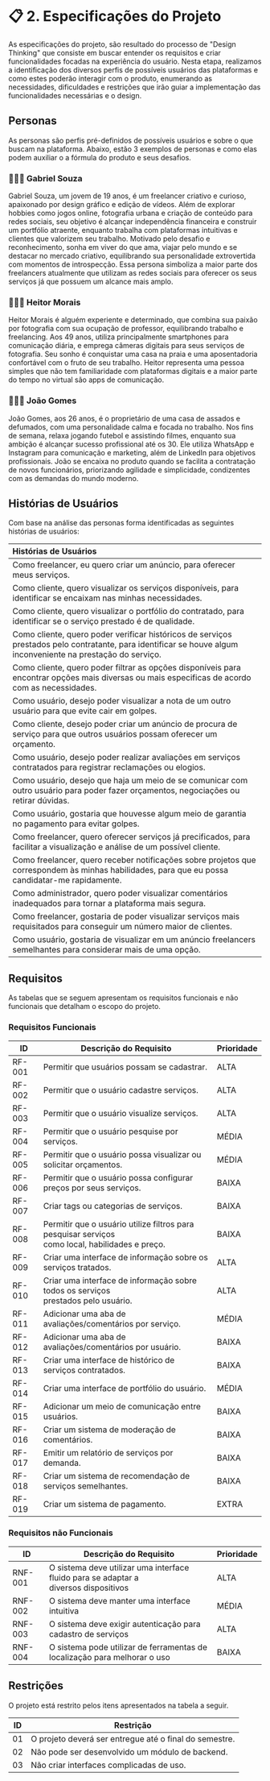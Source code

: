 # 📋 2. Especificações do Projeto

As especificações do projeto, são resultado do processo de "Design Thinking" que consiste em buscar entender os requisitos e criar funcionalidades focadas na experiência do usuário. Nesta etapa, realizamos a identificação dos diversos perfis de possíveis usuários das plataformas e como estes poderão interagir com o produto, enumerando as necessidades, dificuldades e restrições que irão guiar a implementação das funcionalidades necessárias e o design.

## Personas

As personas são perfis pré-definidos de possíveis usuários e sobre o que buscam na plataforma. Abaixo, estão 3 exemplos de personas e como elas podem auxiliar o a fórmula do produto e seus desafios.

### 👨🏽‍💼 Gabriel Souza

Gabriel Souza, um jovem de 19 anos, é um freelancer criativo e curioso, apaixonado por design gráfico e edição de vídeos. Além de explorar hobbies como jogos online, fotografia urbana e criação de conteúdo para redes sociais, seu objetivo é alcançar independência financeira e construir um portfólio atraente, enquanto trabalha com plataformas intuitivas e clientes que valorizem seu trabalho. Motivado pelo desafio e reconhecimento, sonha em viver do que ama, viajar pelo mundo e se destacar no mercado criativo, equilibrando sua personalidade extrovertida com momentos de introspecção. Essa persona simboliza a maior parte dos freelancers atualmente que utilizam as redes sociais para oferecer os seus serviços já que possuem um alcance mais amplo.

### 👨🏻‍🏫 Heitor Morais

Heitor Morais é alguém experiente e determinado, que combina sua paixão por fotografia com sua ocupação de professor, equilibrando trabalho e freelancing. Aos 49 anos, utiliza principalmente smartphones para comunicação diária, e emprega câmeras digitais para seus serviços de fotografia. Seu sonho é conquistar uma casa na praia e uma aposentadoria confortável com o fruto de seu trabalho. Heitor representa uma pessoa simples que não tem familiaridade com plataformas digitais e a maior parte do tempo no virtual são apps de comunicação.

### 👨🏻‍💼 João Gomes

João Gomes, aos 26 anos, é o proprietário de uma casa de assados e defumados, com uma personalidade calma e focada no trabalho. Nos fins de semana, relaxa jogando futebol e assistindo filmes, enquanto sua ambição é alcançar sucesso profissional até os 30. Ele utiliza WhatsApp e Instagram para comunicação e marketing, além de LinkedIn para objetivos profissionais. João se encaixa no produto quando se facilita a contratação de novos funcionários, priorizando agilidade e simplicidade, condizentes com as demandas do mundo moderno.

## Histórias de Usuários

Com base na análise das personas forma identificadas as seguintes histórias de usuários:

| Histórias de Usuários |
|:--|
| Como freelancer, eu quero criar um anúncio, para oferecer meus serviços. |
| Como cliente, quero visualizar os serviços disponíveis, para identificar se encaixam nas minhas necessidades. |
| Como cliente, quero visualizar o portfólio do contratado, para identificar se o serviço prestado é de qualidade. |
| Como cliente, quero poder verificar históricos de serviços prestados pelo contratante, para identificar se houve algum inconveniente na prestação do serviço. |
| Como cliente, quero poder filtrar as opções disponíveis para encontrar opções mais diversas ou mais especificas de acordo com as necessidades. |
| Como usuário, desejo poder visualizar a nota de um outro usuário para que evite cair em golpes.|
| Como cliente, desejo poder criar um anúncio de procura de serviço para que outros usuários possam oferecer um orçamento. |
| Como usuário, desejo poder realizar avaliações em serviços contratados para registrar reclamações ou elogios. |
| Como usuário, desejo que haja um meio de se comunicar com outro usuário para poder fazer orçamentos, negociações ou retirar dúvidas. |
| Como usuário, gostaria que houvesse algum meio de garantia no pagamento para evitar golpes. |
| Como freelancer, quero oferecer serviços já precificados, para facilitar a visualização e análise de um possível cliente. |
| Como freelancer, quero receber notificações sobre projetos que correspondem às minhas habilidades, para que eu possa candidatar-me rapidamente. |
| Como administrador, quero poder visualizar comentários inadequados para tornar a plataforma mais segura. |
| Como freelancer, gostaria de poder visualizar serviços mais requisitados para conseguir um número maior de clientes. |
| Como usuário, gostaria de visualizar em um anúncio freelancers semelhantes para considerar mais de uma opção.|

## Requisitos

As tabelas que se seguem apresentam os requisitos funcionais e não funcionais que detalham o escopo do projeto.

### Requisitos Funcionais

|ID    | Descrição do Requisito  | Prioridade |
|------|-----------------------------------------|----|
|RF-001|Permitir que usuários possam se cadastrar.|ALTA|
|RF-002|Permitir que o usuário cadastre serviços.|ALTA|
|RF-003|Permitir que o usuário visualize serviços.|ALTA|
|RF-004|Permitir que o usuário pesquise por serviços.|MÉDIA|
|RF-005|Permitir que o usuário possa visualizar ou solicitar orçamentos.|MÉDIA|
|RF-006|Permitir que o usuário possa configurar preços por seus serviços.|BAIXA|
|RF-007|Criar tags ou categorias de serviços.|BAIXA|
|RF-008|Permitir que o usuário utilize filtros para pesquisar serviços<br>como local, habilidades e preço.|BAIXA|
|RF-009|Criar uma interface de informação sobre os serviços tratados.|ALTA|
|RF-010|Criar uma interface de informação sobre todos os serviços<br>prestados pelo usuário.|ALTA|
|RF-011|Adicionar uma aba de avaliações/comentários por serviço.|MÉDIA|
|RF-012|Adicionar uma aba de avaliações/comentários por usuário.|BAIXA|
|RF-013|Criar uma interface de histórico de serviços contratados.|BAIXA|
|RF-014|Criar uma interface de portfólio do usuário.|MÉDIA|
|RF-015|Adicionar um meio de comunicação entre usuários.|BAIXA|
|RF-016|Criar um sistema de moderação de comentários.|BAIXA|
|RF-017|Emitir um relatório de serviços por demanda.|BAIXA|
|RF-018|Criar um sistema de recomendação de serviços semelhantes.|BAIXA|
|RF-019|Criar um sistema de pagamento.|EXTRA|

### Requisitos não Funcionais

|ID     | Descrição do Requisito  |Prioridade |
|-------|-------------------------|----|
| RNF-001 | O sistema deve utilizar uma interface fluido para se adaptar a<br>diversos dispositivos|ALTA|
| RNF-002 | O sistema deve manter uma interface intuitiva|MÉDIA|
| RNF-003 | O sistema deve exigir autenticação para cadastro de serviços|ALTA|
| RNF-004 | O sistema pode utilizar de ferramentas de localização para melhorar o uso|BAIXA|

## Restrições

O projeto está restrito pelos itens apresentados na tabela a seguir.

|ID| Restrição                                             |
|--|-------------------------------------------------------|
|01| O projeto deverá ser entregue até o final do semestre. |
|02| Não pode ser desenvolvido um módulo de backend.        |
|03| Não criar interfaces complicadas de uso.              |